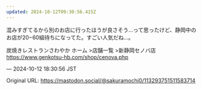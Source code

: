 ```yaml
---
updated: 2024-10-12T09:30:56.415Z
---
```


<p>混みすぎてるから別のお店に行ったほうが良さそう…って思ったけど、静岡中のお店が20−60組待ちになってた。すごい人気だね…。</p><p>炭焼きレストランさわやか ホーム &gt;店舗一覧 &gt;新静岡セノバ店<br /><a href="https://www.genkotsu-hb.com/shop/cenova.php" target="_blank" rel="nofollow noopener noreferrer" translate="no"><span class="invisible">https://www.</span><span class="ellipsis">genkotsu-hb.com/shop/cenova.ph</span><span class="invisible">p</span></a></p>

&mdash; 2024-10-12 18:30:56 JST

Original URL: https://mastodon.social/@sakuramochi0/113293751511583714
